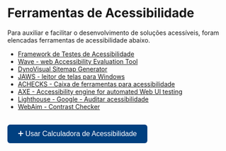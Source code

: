 # Ferramentas de Acessibilidade

Para auxiliar e facilitar o desenvolvimento de soluções acessíveis, foram elencadas ferramentas de acessibilidade abaixo. 


- [Framework de Testes de Acessibilidade ](https://github.com/google/Accessibility-Test-Framework-for-Android)
- [Wave - web Accessibility Evaluation Tool](https://wave.webaim.org/)
- [DynoVisual Sitemap Generator](https://dynomapper.com/)
- [JAWS - leitor de telas para Windows](https://www.tecassistiva.com.br/catalogo/jaws/)
- [ACHECKS - Caixa de ferramentas para acessibilidade](https://www.achecks.org/)
- [AXE - Accessibility engine for automated Web UI testing](https://github.com/dequelabs/axe-core)
- [Lighthouse - Google - Auditar acessibilidade](https://developer.chrome.com/docs/lighthouse)
- [WebAim - Contrast Checker](https://webaim.org/resources/contrastchecker/)

<div style="margin-top: 2rem; margin-bottom: 2rem;">
    <a href="ferramentasCalculadora.html" aria-label="Acessar calculadora de recomendação de ferramentas">
      <button style="
        background-color: #004080;
        color: white;
        padding: 12px 24px;
        font-size: 1rem;
        border: none;
        border-radius: 6px;
        cursor: pointer;
        transition: background-color 0.3s ease;">
        ➕ Usar Calculadora de Acessibilidade
      </button>
    </a>
  </div>